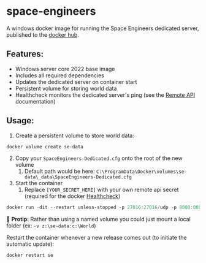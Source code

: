 # space-engineers
A windows docker image for running the Space Engineers dedicated server, published to the [docker hub](https://hub.docker.com/repository/docker/thedruidskeeper/space-engineers).

## Features:
- Windows server core 2022 base image
- Includes all required dependencies
- Updates the dedicated server on container start
- Persistent volume for storing world data
- Healthcheck monitors the dedicated server's ping (see the [Remote API](https://www.spaceengineersgame.com/dedicated-servers.html) documentation)

## Usage:
1. Create a persistent volume to store world data:
```powershell
docker volume create se-data
```
2. Copy your `SpaceEngineers-Dedicated.cfg` onto the root of the new volume
    1. Default path would be here: `C:\ProgramData\Docker\volumes\se-data\_data\SpaceEngineers-Dedicated.cfg`
3. Start the container
    1. Replace `[YOUR_SECRET_HERE]` with your own remote api secret (required for the docker [Healthcheck](https://github.com/TheDruidsKeeper/space-engineers/blob/master/scripts/health-check.ps1))
```powershell
docker run -dit --restart unless-stopped -p 27016:27016/udp -p 8080:8080 -v se-data:C:\World -e "secret=[YOUR_SECRET_HERE]" --name se thedruidskeeper/space-engineers:latest
```
:star2: **Protip:** Rather than using a named volume you could just mount a local folder (ex: `-v z:\se-data:c:\World`)

Restart the container whenever a new release comes out (to initiate the automatic update):
```powershell
docker restart se
```
